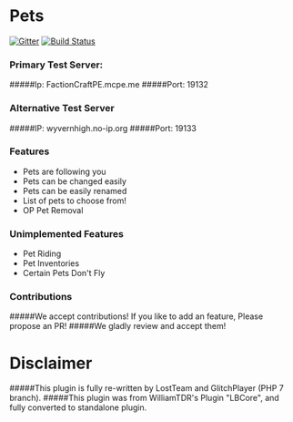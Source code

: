 # Pets
[![Gitter](https://badges.gitter.im/LostTeam/Pets.svg)](https://gitter.im/LostTeam/Pets?utm_source=badge&utm_medium=badge&utm_campaign=pr-badge)
[![Build Status](http://66.61.79.144:8080/job/Pets%20Plugin/badge/icon)](http://66.61.79.144:8080/job/Pets%20Plugin/)
### Primary Test Server:
#####Ip: FactionCraftPE.mcpe.me
#####Port: 19132

### Alternative Test Server
#####IP: wyvernhigh.no-ip.org
#####Port: 19133

### Features
- Pets are following you
- Pets can be changed easily
- Pets can be easily renamed
- List of pets to choose from!
- OP Pet Removal

### Unimplemented Features
- Pet Riding
- Pet Inventories
- Certain Pets Don't Fly

### Contributions
#####We accept contributions! If you like to add an feature, Please propose an PR!
#####We gladly review and accept them!

# Disclaimer
#####This plugin is fully re-written by LostTeam and GlitchPlayer (PHP 7 branch).
#####This plugin was from WilliamTDR's Plugin "LBCore", and fully converted to standalone plugin.
